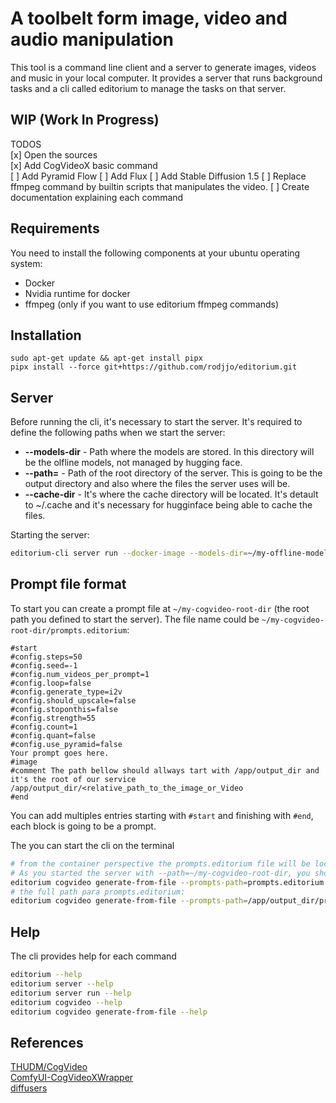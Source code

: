 # A toolbelt form image, video and audio manipulation

This tool is a command line client and a server to generate images, videos and music in your local computer.
It provides a server that runs background tasks and a cli called editorium to manage the tasks on that server.


## WIP (Work In Progress)

TODOS  
[x] Open the sources  
[x] Add CogVideoX basic command  
[ ] Add Pyramid Flow
[ ] Add Flux
[ ] Add Stable Diffusion 1.5
[ ] Replace ffmpeg command by builtin scripts that manipulates the video.
[ ] Create documentation explaining each command  

## Requirements

You need to install the following components at your ubuntu operating system:

* Docker
* Nvidia runtime for docker
* ffmpeg  (only if you want to use editorium ffmpeg commands)

## Installation

```
sudo apt-get update && apt-get install pipx
pipx install --force git+https://github.com/rodjjo/editorium.git
```

## Server

Before running the cli, it's necessary to start the server.
It's required to define the following paths when we start the server:

* **--models-dir** - Path where the models are stored. In this directory will be the olfline models, not managed by hugging face.
* **--path=** - Path of the root directory of the server. This is going to be the output directory and also where the files the server uses will be.
* **--cache-dir** - It's where the cache directory will be located. It's detault to ~/.cache and it's necessary for hugginface being able to cache the files.

Starting the server:
```bash
editorium-cli server run --docker-image --models-dir=~/my-offline-models --path=~/my-cogvideo-root-dir
```

## Prompt file format

To start you can create a prompt file at `~/my-cogvideo-root-dir` (the root path you defined to start the server).
The file name could be `~/my-cogvideo-root-dir/prompts.editorium`:
```text
#start
#config.steps=50
#config.seed=-1
#config.num_videos_per_prompt=1
#config.loop=false
#config.generate_type=i2v
#config.should_upscale=false
#config.stoponthis=false
#config.strength=55
#config.count=1
#config.quant=false
#config.use_pyramid=false
Your prompt goes here.
#image
#comment The path bellow should allways tart with /app/output_dir and it's the root of our service 
/app/output_dir/<relative_path_to_the_image_or_Video
#end
```
You can add multiples entries starting with `#start` and finishing with `#end`, each block is going to be a prompt.


The you can start the cli on the terminal

```bash
# from the container perspective the prompts.editorium file will be located in /app/output_dir/ inside the container
# As you started the server with --path=~/my-cogvideo-root-dir, you should save prompts.editorium there.
editorium cogvideo generate-from-file --prompts-path=prompts.editorium
# the full path para prompts.editorium:
editorium cogvideo generate-from-file --prompts-path=/app/output_dir/prompts.editorium
```

## Help

The cli provides help for each command
```bash
editorium --help
editorium server --help
editorium server run --help
editorium cogvideo --help
editorium cogvideo generate-from-file --help
```


## References

[THUDM/CogVideo](https://github.com/THUDM/CogVideo)  
[ComfyUI-CogVideoXWrapper](https://github.com/kijai/ComfyUI-CogVideoXWrapper)  
[diffusers](https://github.com/huggingface/diffusers/)  
